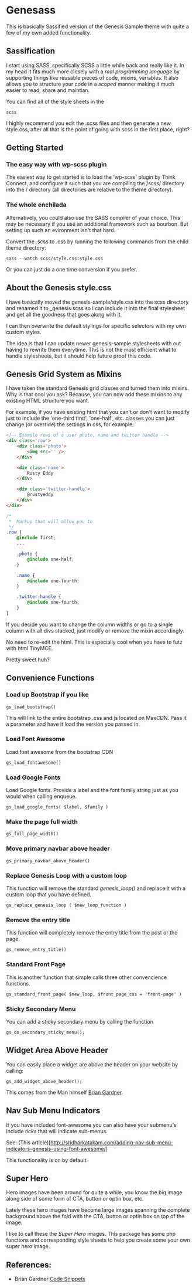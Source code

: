 Genesass
========

This is basically Sassified version of the Genesis Sample theme with quite a few of my own added functionality.

Sassification
-------------

I start using SASS, specifically SCSS a little while back and really like it.  In my head it fits much more closely with a _real programming language_ by supporting things like reusable pieces of code, mixins, variables.  It also allows you to structure your code in a _scoped_ manner making it much easier to read, share and maintian.

You can find all of the style sheets in the 

```
scss 
```

I highly recommend you edit the .scss files and then generate a new style.css, after all that is the point of going with scss in the first place, right?

## Getting Started

### The easy way with wp-scss plugin

The easiest way to get started is to load the 'wp-scss' plugin by Think Connect, and configure it such that you are compiling the /scss/ directory into the / directory (all directories are relative to the theme directory).

### The whole enchilada

Alternatively, you could also use the SASS compiler of your choice.  This may be necessary if you use an additional framework such as bourbon.  But setting up such an evironment isn't that hard.

Convert the .scss to .css by running the following commands from the child theme directory:

```
sass --watch scss/style.css:style.css
```

Or you can just do a one time conversion if you prefer.

About the Genesis style.css
---------------------------

I have basically moved the genesis-sample/style.css into the scss directory and renamed it to _genesis.scss so I can include it into the final stylesheet and get all the goodness that goes along with it.

I can then overwrite the default stylings for specific selectors with my own custom styles.

The idea is that I can update newer genesis-sample stylesheets with out having to rewrite them everytime.  This is not the most efficient what to handle stylesheets, but it should help future proof this code.

Genesis Grid System as Mixins
-----------------------------

I have taken the standard Genesis grid classes and turned them into mixins.
Why is that cool you ask?  Because, you can now add these mixins to any
existing HTML structure you want.

For example, if you have existing html that you can't or don't want to modify just to include the 'one-third first', 'one-half', etc. classes you can just
change (or override) the settings in css, for example:

```html
<!-- Example rows of a user photo, name and twitter handle -->
<div class='row'>
	<div class='photo'>
		<img src='' />
	</div>

	<div class='name'>
		Rusty Eddy
	</div>

	<div class='twitter-handle'>
		@rustyeddy
	</div>
</div>
```

```css
/*
 *	Markup that will allow you to 
 */ 
.row {
	@include first;
	...

	.photo {
		@include one-half;
	}

	.name {
		@include one-fourth;
	}

	.twitter-handle {
		@include one-fourth;
	}
}
```

If you decide you want to change the column widths or go to a single column
with all divs stacked, just modify or remove the mixin accordingly.

No need to re-edit the html.  This is especially cool when you have to futz with html TinyMCE.

Pretty sweet huh?


Convenience Functions
---------------------

### Load up Bootstrap if you like

```
gs_load_bootstrap()
```

This will link to the entire bootstrap .css and js located on MaxCDN.  Pass it a parameter and have it load the
version you passed in.

### Load Font Awesome

Load font awesome from the bootstrap CDN

```
gs_load_fontawesome()
````

### Load Google Fonts

Load Google fonts.  Provide a label and the font family string just as you would when calling enqueue.

``` 
gs_load_google_fonts( $label, $family )
```

### Make the page full width

``` 
gs_full_page_width()
```

### Move primary navbar above header

```
gs_primary_navbar_above_header()
```

### Replace Genesis Loop with a custom loop

This function will remove the standard _genesis_loop()_ and replace it with a custom loop that you have defined.

```
gs_replace_genesis_loop ( $new_loop_function )
```

### Remove the entry title

This function will completely remove the entry title from the post or the page. 

```
gs_remove_entry_title()
```

### Standard Front Page

This is another function that simple calls three other convencience functions. 

```
gs_standard_front_page( $new_loop, $front_page_css = 'front-page' )
```

### Sticky Secondary Menu

You can add a sticky secondary menu by calling the function 

```
gs_do_secondary_sticky_menu();
```

Widget Area Above Header
------------------------

You can easily place a widget are above the header on your website by calling:

```
gs_add_widget_above_header();
```

This comes from the Man himself [Brian Gardner](http://briangardner.com/add-widget-area-site-header/).

Nav Sub Menu Indicators
-----------------------

If you have included font-awesome you can also have your submenu's include _ticks_ that will indicate sub-menus.  

See: (This article)[http://sridharkatakam.com/adding-nav-sub-menu-indicators-genesis-using-font-awesome/]

This functionality is on by default.

Super Hero
----------

Hero images have been around for quite a while, you know the big image along side of some form of CTA, button or optin box, etc.

Lately these hero images have become large images spanning the complete background above the fold with the CTA, button or optin box on top of the image. 

I like to call these the _Super Hero_ images.  This package has some php functions and corresponding style sheets to help you create some your own super hero image.

References:
-----------

* Brian Gardner [Code Snippets](http://briangardner.com/code/)
